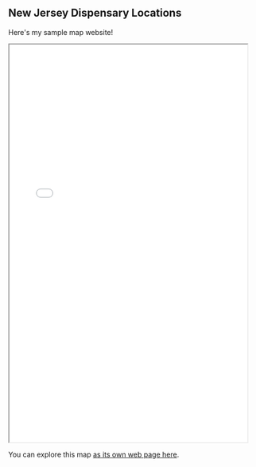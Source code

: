 ## New Jersey Dispensary Locations

Here's my sample map website!

<iframe src="nj_dispensaries.html" height="800" width="95%"></iframe>

You can explore this map [as its own web page here](nj_dispensaries.html).
